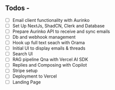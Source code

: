 ## Todos -

- [ ] Email client functionality with Aurinko
- [ ] Set Up NextJs, ShadCN, Clerk and Database
- [ ] Prepare Aurinko API to receive and sync emails
- [ ] Db and webhook management
- [ ] Hook up full text seach with Orama
- [ ] Initial UI to display emails & threads
- [ ] Search UI
- [ ] RAG pipeline Qna with Vercel AI SDK
- [ ] Replies and Composing with Copilot
- [ ] Stripe setup
- [ ] Deployment to Vercel
- [ ] Landing Page
